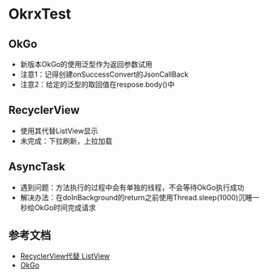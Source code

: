# OkrxTest

## OkGo
- 新版本OkGo的使用泛型作为返回参数试用
- 注意1：记得创建onSuccessConvert的JsonCallBack
- 注意2：给定的泛型的取回值在respose.body()中

## RecyclerView
- 使用其代替ListView显示
- 未完成：下拉刷新，上拉加载

## AsyncTask
- 遇到问题：方法执行的过程中会有单独的线程，不会等待OkGo执行成功
- 解决办法：在doInBackground的return之前使用Thread.sleep(1000)沉睡一秒给OkGo时间完成请求

## 参考文档
- [RecyclerView代替 ListView](http://blog.csdn.net/never_cxb/article/details/50495505)
- [OkGo](https://github.com/jeasonlzy/okhttp-OkGo/wiki)
